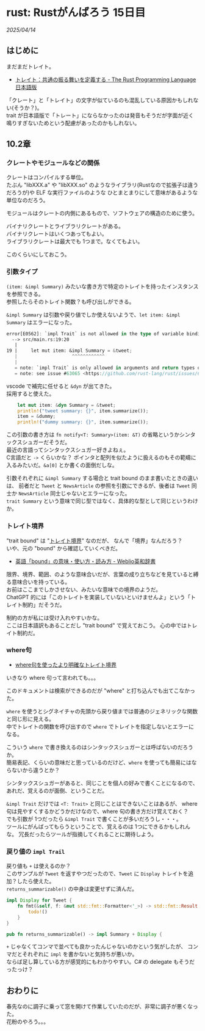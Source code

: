 # rust: Rustがんばろう 15日目

_2025/04/14_

## はじめに

まだまだトレイト。

* [トレイト：共通の振る舞いを定義する - The Rust Programming Language 日本語版](https://doc.rust-jp.rs/book-ja/ch10-02-traits.html)

「クレート」と「トレイト」の文字が似ているのも混乱している原因かもしれない(そうか？)。  
trait が日本語版で「トレート」にならなかったのは発音もそうだが字面が近く鳴りすぎないためという配慮があったのかもしれない。

## 10.2章

### クレートやモジュールなどの関係

クレートはコンパイルする単位。  
たぶん "libXXX.a" や "libXXX.so" のようなライブラリ(Rustなので拡張子は違うだろうが)や ELF な実行ファイルのような
ひとまとまりにして意味があるような単位なのだろう。

モジュールはクレートの内側にあるもので、ソフトウェアの構造のために使う。

バイナリクレートとライブラリクレートがある。  
バイナリクレートはいくつあってもよい。  
ライブラリクレートは最大でも 1つまで。なくてもよい。

このくらいにしておこう。

### 引数タイプ

`(item: &impl Summary)` みたいな書き方で特定のトレイトを持ったインスタンスを参照できる。  
参照したらそのトレイト関数？も呼び出しができる。

`&impl Summary` は引数や戻り値でしか使えないようで、`let item: &impl Summary` はエラーになった。  

```rust
error[E0562]: `impl Trait` is not allowed in the type of variable bindings
  --> src/main.rs:19:20
   |
19 |     let mut item: &impl Summary = &tweet;
   |                    ^^^^^^^^^^^^
   |
   = note: `impl Trait` is only allowed in arguments and return types of functions and methods
   = note: see issue #63065 <https://github.com/rust-lang/rust/issues/63065> for more information
```

vscode で補完に任せると `&dyn` が出てきた。  
採用すると使えた。

```rust
    let mut item: &dyn Summary = &tweet;
    println!("tweet summary: {}", item.summarize());
    item = &dummy;
    println!("dummy summary: {}", item.summarize());
```

この引数の書き方は `fn notify<T: Summary>(item: &T)` の省略というかシンタックスシュガーだそうだ。  
最近の言語ってシンタックスシュガー好きよねぇ。  
C言語だと `->` くらいかな？ ポインタと配列を似たように扱えるのもその範疇に入るみたいだ。`&a[0]` とか書くの面倒だしな。

引数それぞれに `&impl Summary` する場合と trait bound のまま書いたときの違いは、
前者だと `Tweet` と `NewsArticle` の参照を引数にできるが、後者は `Tweet` 同士か `NewsArticle` 同士じゃないとエラーになった。  
`trait Summary` という意味で同じ型ではなく、具体的な型として同じというわけか。

### トレイト境界

"trait bound" は "[トレイト境界](https://doc.rust-jp.rs/book-ja/ch10-02-traits.html#%E3%83%88%E3%83%AC%E3%82%A4%E3%83%88%E5%A2%83%E7%95%8C%E6%A7%8B%E6%96%87)" なのだが、
なんで「境界」なんだろう？  
いや、元の "bound" から確認していくべきだ。

* [英語「bound」の意味・使い方・読み方 - Weblio英和辞書](https://ejje.weblio.jp/content/bound)

限界、境界、範囲、のような意味合いだが、言葉の成り立ちなどを見ていると縛る意味合いを持っている。  
お前はここまでしかさせない、みたいな意味での境界のようだ。  
ChatGPT 的には「このトレイトを実装していないといけませんよ」という「トレイト制約」だそうだ。

制約の方が私には受け入れやすいかな。  
ここは日本語訳もあることだし "trait bound" で覚えておこう。
心の中ではトレイト制約だ。

### where句

* [where句を使ったより明確なトレイト境界](https://doc.rust-jp.rs/book-ja/ch10-02-traits.html?search=where#where%E5%8F%A5%E3%82%92%E4%BD%BF%E3%81%A3%E3%81%9F%E3%82%88%E3%82%8A%E6%98%8E%E7%A2%BA%E3%81%AA%E3%83%88%E3%83%AC%E3%82%A4%E3%83%88%E5%A2%83%E7%95%8C)

いきなり where 句って言われても。。。

このドキュメントは検索ができるのだが "where" と打ち込んでも出てこなかった。

`where` を使うとシグネイチャの先頭から戻り値までは普通のジェネリックな関数と同じ形に見える。  
中でトレイトの関数を呼び出すので `where` でトレイトを指定しないとエラーになる。

こういう `where` で書き換えるのはシンタックスシュガーとは呼ばないのだろうか。  
簡易表記、くらいの意味だと思っているのだけど、`where` を使っても簡易にはならないから違うとか？

シンタックスシュガーがあると、同じことを個人の好みで書くことになるので、
あれだ、覚えるのが面倒、ということだ。

`&impl Trait` だけでは `<T: Trait>` と同じことはできないことはあるが、
where 句は見やすくするかどうかだけなので、where 句の書き方だけ覚えておく？  
でも引数が 1つだったら `&impl Trait` で書くことが多いだろうし・・・。  
ツールにがんばってもらうということで、覚えるのは 1つにできるかもしれんな。
冗長だったらツールが指摘してくれることに期待しよう。

### 戻り値の `impl Trail`

戻り値も `+` は使えるのか？  
このサンプルが `Tweet` を返すやつだったので、`Tweet` に `Display` トレイトを追加？したら使えた。  
`returns_summarizable()` の中身は変更せずに済んだ。

```rust
impl Display for Tweet {
    fn fmt(&self, f: &mut std::fmt::Formatter<'_>) -> std::fmt::Result {
        todo!()
    }
}

pub fn returns_summarizable() -> impl Summary + Display {
```

`+` じゃなくてコンマで並べても良かったんじゃないのかという気がしたが、
コンマだとそれぞれに `impl` を書かないと気持ちが悪いか。  
ならば足し算している方が感覚的にもわかりやすい。C# の delegate もそうだったっけ？

## おわりに

春先なのに調子に乗って窓を開けて作業していたのだが、非常に調子が悪くなった。  
花粉のやろう。。。
